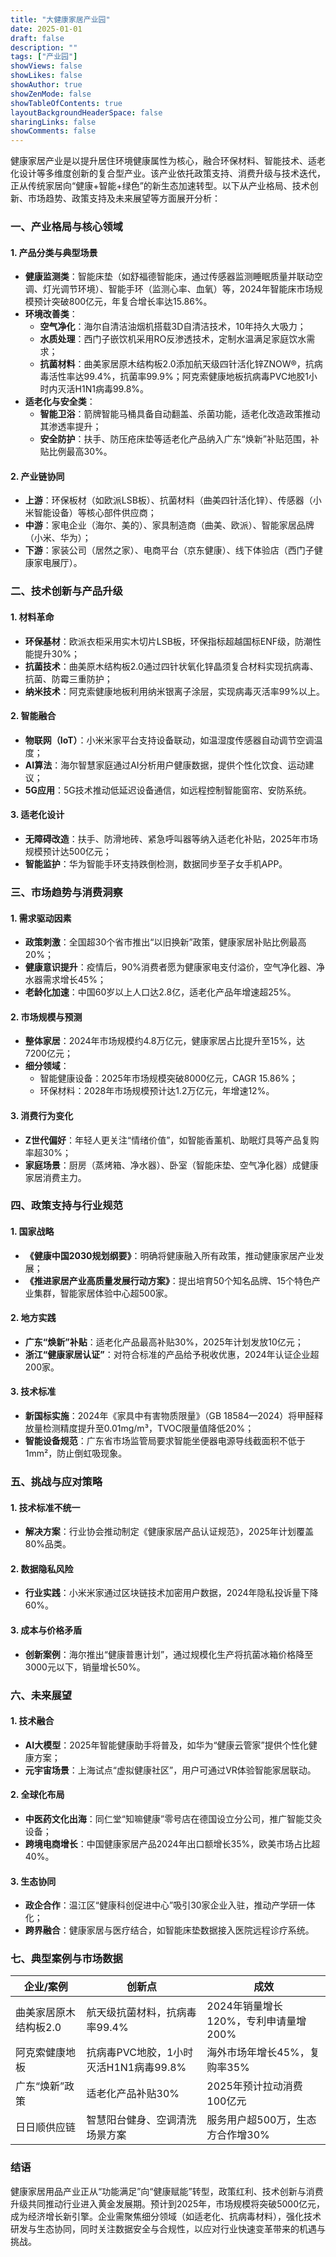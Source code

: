 ```yaml
---
title: "大健康家居产业园"
date: 2025-01-01
draft: false
description: ""
tags: ["产业园"]
showViews: false
showLikes: false
showAuthor: true
showZenMode: false
showTableOfContents: true
layoutBackgroundHeaderSpace: false
sharingLinks: false
showComments: false
---
```


健康家居产业是以提升居住环境健康属性为核心，融合环保材料、智能技术、适老化设计等多维度创新的复合型产业。该产业依托政策支持、消费升级与技术迭代，正从传统家居向“健康+智能+绿色”的新生态加速转型。以下从产业格局、技术创新、市场趋势、政策支持及未来展望等方面展开分析：

### 一、产业格局与核心领域
#### 1. **产品分类与典型场景**
- **健康监测类**：智能床垫（如舒福德智能床，通过传感器监测睡眠质量并联动空调、灯光调节环境）、智能手环（监测心率、血氧）等，2024年智能床市场规模预计突破800亿元，年复合增长率达15.86%。
- **环境改善类**：
  - **空气净化**：海尔自清洁油烟机搭载3D自清洁技术，10年持久大吸力；
  - **水质处理**：西门子嵌饮机采用RO反渗透技术，定制水温满足家庭饮水需求；
  - **抗菌材料**：曲美家居原木结构板2.0添加航天级四针活化锌ZNOW®，抗病毒活性率达99.4%，抗菌率99.9%；阿克索健康地板抗病毒PVC地胶1小时内灭活H1N1病毒99.8%。
- **适老化与安全类**：
  - **智能卫浴**：箭牌智能马桶具备自动翻盖、杀菌功能，适老化改造政策推动其渗透率提升；
  - **安全防护**：扶手、防压疮床垫等适老化产品纳入广东“焕新”补贴范围，补贴比例最高30%。

#### 2. **产业链协同**
- **上游**：环保板材（如欧派LSB板）、抗菌材料（曲美四针活化锌）、传感器（小米智能设备）等核心部件供应商；
- **中游**：家电企业（海尔、美的）、家具制造商（曲美、欧派）、智能家居品牌（小米、华为）；
- **下游**：家装公司（居然之家）、电商平台（京东健康）、线下体验店（西门子健康家电展厅）。

### 二、技术创新与产品升级
#### 1. **材料革命**
- **环保基材**：欧派衣柜采用实木切片LSB板，环保指标超越国标ENF级，防潮性能提升30%；
- **抗菌技术**：曲美原木结构板2.0通过四针状氧化锌晶须复合材料实现抗病毒、抗菌、防霉三重防护；
- **纳米技术**：阿克索健康地板利用纳米银离子涂层，实现病毒灭活率99%以上。

#### 2. **智能融合**
- **物联网（IoT）**：小米米家平台支持设备联动，如温湿度传感器自动调节空调温度；
- **AI算法**：海尔智慧家庭通过AI分析用户健康数据，提供个性化饮食、运动建议；
- **5G应用**：5G技术推动低延迟设备通信，如远程控制智能窗帘、安防系统。

#### 3. **适老化设计**
- **无障碍改造**：扶手、防滑地砖、紧急呼叫器等纳入适老化补贴，2025年市场规模预计达500亿元；
- **智能监护**：华为智能手环支持跌倒检测，数据同步至子女手机APP。

### 三、市场趋势与消费洞察
#### 1. **需求驱动因素**
- **政策刺激**：全国超30个省市推出“以旧换新”政策，健康家居补贴比例最高20%；
- **健康意识提升**：疫情后，90%消费者愿为健康家电支付溢价，空气净化器、净水器需求增长45%；
- **老龄化加速**：中国60岁以上人口达2.8亿，适老化产品年增速超25%。

#### 2. **市场规模与预测**
- **整体家居**：2024年市场规模约4.8万亿元，健康家居占比提升至15%，达7200亿元；
- **细分领域**：
  - 智能健康设备：2025年市场规模突破8000亿元，CAGR 15.86%；
  - 环保材料：2028年市场规模预计达1.2万亿元，年增速12%。

#### 3. **消费行为变化**
- **Z世代偏好**：年轻人更关注“情绪价值”，如智能香薰机、助眠灯具等产品复购率超30%；
- **家庭场景**：厨房（蒸烤箱、净水器）、卧室（智能床垫、空气净化器）成健康家居消费主力。

### 四、政策支持与行业规范
#### 1. **国家战略**
- **《健康中国2030规划纲要》**：明确将健康融入所有政策，推动健康家居产业发展；
- **《推进家居产业高质量发展行动方案》**：提出培育50个知名品牌、15个特色产业集群，智能家居体验中心超500家。

#### 2. **地方实践**
- **广东“焕新”补贴**：适老化产品最高补贴30%，2025年计划发放10亿元；
- **浙江“健康家居认证”**：对符合标准的产品给予税收优惠，2024年认证企业超200家。

#### 3. **技术标准**
- **新国标实施**：2024年《家具中有害物质限量》（GB 18584—2024）将甲醛释放量检测精度提升至0.01mg/m³，TVOC限量值降低20%；
- **智能设备规范**：广东省市场监管局要求智能坐便器电源导线截面积不低于1mm²，防止倒虹吸现象。

### 五、挑战与应对策略
#### 1. **技术标准不统一**
- **解决方案**：行业协会推动制定《健康家居产品认证规范》，2025年计划覆盖80%品类。

#### 2. **数据隐私风险**
- **行业实践**：小米米家通过区块链技术加密用户数据，2024年隐私投诉量下降60%。

#### 3. **成本与价格矛盾**
- **创新案例**：海尔推出“健康普惠计划”，通过规模化生产将抗菌冰箱价格降至3000元以下，销量增长50%。

### 六、未来展望
#### 1. **技术融合**
- **AI大模型**：2025年智能健康助手将普及，如华为“健康云管家”提供个性化健康方案；
- **元宇宙场景**：上海试点“虚拟健康社区”，用户可通过VR体验智能家居联动。

#### 2. **全球化布局**
- **中医药文化出海**：同仁堂“知嘛健康”零号店在德国设立分公司，推广智能艾灸设备；
- **跨境电商增长**：中国健康家居产品2024年出口额增长35%，欧美市场占比超40%。

#### 3. **生态协同**
- **政企合作**：温江区“健康科创促进中心”吸引30家企业入驻，推动产学研一体化；
- **跨界融合**：健康家居与医疗结合，如智能床垫数据接入医院远程诊疗系统。

### 七、典型案例与市场数据
| **企业/案例**       | **创新点**                                | **成效**                          |
|---------------------|------------------------------------------|-----------------------------------|
| 曲美家居原木结构板2.0 | 航天级抗菌材料，抗病毒率99.4%            | 2024年销量增长120%，专利申请量增200% |
| 阿克索健康地板       | 抗病毒PVC地胶，1小时灭活H1N1病毒99.8%    | 海外市场年增长45%，复购率35%      |
| 广东“焕新”政策      | 适老化产品补贴30%                        | 2025年预计拉动消费100亿元      |
| 日日顺供应链        | 智慧阳台健身、空调清洗场景方案            | 服务用户超500万，生态方合作增30%|

### 结语
健康家居用品产业正从“功能满足”向“健康赋能”转型，政策红利、技术创新与消费升级共同推动行业进入黄金发展期。预计到2025年，市场规模将突破5000亿元，成为经济增长新引擎。企业需聚焦细分领域（如适老化、抗病毒材料），强化技术研发与生态协同，同时关注数据安全与合规性，以应对行业快速变革带来的机遇与挑战。